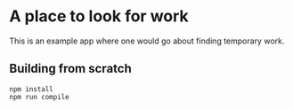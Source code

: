 A place to look for work
=====================

This is an example app where one would go about finding temporary work.

## Building from scratch

```
npm install
npm run compile
```
